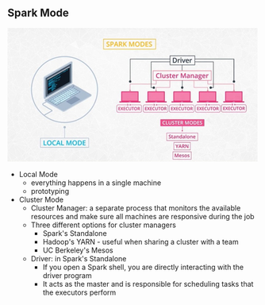 ## Spark Mode
![img](./image/spark-modes.jpg)

- Local Mode
    - everything happens in a single machine
    - prototyping
- Cluster Mode
    - Cluster Manager: a separate process that monitors the available resources and make sure all machines are responsive during the job
    - Three different options for cluster managers
        - Spark's Standalone
        - Hadoop's YARN - useful when sharing a cluster with a team
        - UC Berkeley's Mesos
    - Driver: in Spark's Standalone
        - If you open a Spark shell, you are directly interacting with the driver program
        - It acts as the master and is responsible for scheduling tasks that the executors perform